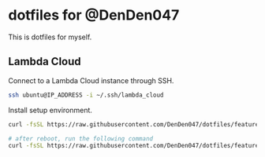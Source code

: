 # dotfiles for @DenDen047

This is dotfiles for myself.

## Lambda Cloud

Connect to a Lambda Cloud instance through SSH.
```bash
ssh ubuntu@IP_ADDRESS -i ~/.ssh/lambda_cloud
```

Install setup environment.
```bash
curl -fsSL https://raw.githubusercontent.com/DenDen047/dotfiles/feature/lambda_cloud/setup_scripts/lambda_cloud1.sh | bash

# after reboot, run the following command
curl -fsSL https://raw.githubusercontent.com/DenDen047/dotfiles/feature/lambda_cloud/setup_scripts/lambda_cloud2.sh | bash
```

